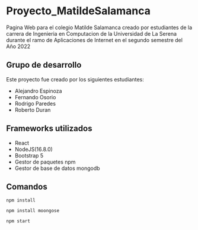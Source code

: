 # Proyecto_MatildeSalamanca

Pagina Web para el colegio Matilde Salamanca creado por estudiantes de la carrera de Ingenieria en Computacion de la Universidad de La Serena durante el ramo de Aplicaciones de Internet en el segundo semestre del Año 2022

## Grupo de desarrollo

Este proyecto fue creado por los siguientes estudiantes:

- Alejandro Espinoza
- Fernando Osorio
- Rodrigo Paredes 
- Roberto Duran


## Frameworks utilizados

- React
- NodeJS(16.8.0)
- Bootstrap 5
- Gestor de paquetes npm
- Gestor de base de datos mongodb

## Comandos 

```shell
npm install

```
```shell
npm install moongose

```
```shell
npm start

```
